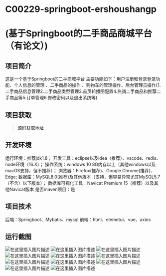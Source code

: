 # C00229-springboot-ershoushangp
# (基于Springboot的二手商品商城平台（有论文）)

## 项目简介
这是一个基于Springboot的二手商城平台
主要功能如下：用户注册和登录登录功能、个人信息的管理 、二手商品的操作 、购物车的管理操作、后台管理员操作(1.二手商品信息管理2.二手商品类型管理3.首页轮播图配置4.热销二手商品和推荐二手商品等5.订单管理6.修改密码以及退出系统等)



## 项目获取
> [源码获取地址](http://www.manoncode.cn/details?id=229)

 
## 开发环境

运行环境：推荐jdk1.8；
开发工具：eclipse以及idea（推荐）、vscode、redis、node环境（16.X）；
操作系统：windows 10 8G内存以上（其他windows以及macOS支持，但不推荐）；
浏览器：Firefox(推荐)、Google Chrome(推荐)、Edge;
数据库：MySQL8.0(推荐)及其他版本（支持，但容易异常尤其MySQL5.7（不含）以下版本）；
数据库可视化工具：Navicat Premium 15（推荐）以及其他Navicat版本
是否maven项目：是

## 项目技术
 
后端：Springboot、Mybatis、mysql
前端：html、elemetui、vue、axios


## 运行截图
![在这里插入图片描述](https://img-blog.csdnimg.cn/direct/568065a73efc4c7e9396a44b8178937f.png#pic_center)
![在这里插入图片描述](https://img-blog.csdnimg.cn/direct/cd4bb15a00774acaaf3f18a7db3ede3e.png#pic_center)
![在这里插入图片描述](https://img-blog.csdnimg.cn/direct/7f82c22ea9c14bdab405ccd6de9759de.png#pic_center)
![在这里插入图片描述](https://img-blog.csdnimg.cn/direct/786e7bd9023e403aa203cee16c084773.png#pic_center)
![在这里插入图片描述](https://img-blog.csdnimg.cn/direct/f81abb123f7441ffb5277ec45cab4d8a.png#pic_center)
![在这里插入图片描述](https://img-blog.csdnimg.cn/direct/7302c3d3e4a64d9784d247c82bd7007f.png#pic_center)
![在这里插入图片描述](https://img-blog.csdnimg.cn/direct/4e14879dabff432d9ca188e9527dfa56.png#pic_center)
![在这里插入图片描述](https://img-blog.csdnimg.cn/direct/c999c15a382c456e96d9164820f14c84.png#pic_center)
![在这里插入图片描述](https://img-blog.csdnimg.cn/direct/ac28002397a144d1af01eb4911be37e8.png#pic_center)
![在这里插入图片描述](https://img-blog.csdnimg.cn/direct/5a0c9f8039494fac8147b41cc9c630c2.png#pic_center)
![在这里插入图片描述](https://img-blog.csdnimg.cn/direct/7630a73cd4b6480c8fc0eda2185354d9.png#pic_center)

